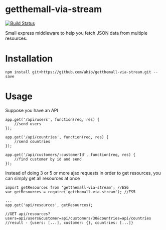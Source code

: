 # getthemall-via-stream
[![Build Status](https://travis-ci.org/ahio/getthemall-via-stream.svg?branch=master)](https://travis-ci.org/ahio/getthemall-via-stream)

Small express middleware to help you fetch JSON data from multiple resources.

# Installation
```
npm install git+https://github.com/ahio/getthemall-via-stream.git --save
```
# Usage
Suppose you have an API
```
app.get('/api/users', function(req, res) {
    //send users
});

app.get('/api/countries', function(req, res) {
    //send countries
});

app.get('/api/customers/:customerId', function(req, res) {
    //find customer by id and send
});
```
Instead of doing 3 or 5 or more ajax requests in order to get resources, you can simply get all resources at once
```
import getResources from 'getthemall-via-stream'; //ES6
var getResources = require('getthemall-via-stream'); //ES5

...
app.get('api/resources', getResources);

//GET api/resources?users=api/users&customer=api/customers/30&countries=api/countries
//result - {users: [...], customer: {}, countries: [...]}
```
